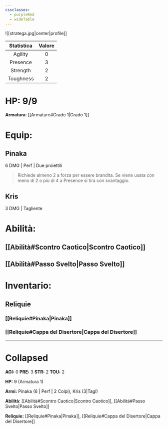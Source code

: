 ```yaml
---
cssclasses:
  - purpleRed
  - wideTable
---
```

![[stratega.jpg|center|profile]]

| Statistica | Valore |
|:----------:|:------:|
|  Agility   |   0    |
|  Presence  |   3    |
|  Strength  |   2    |
| Toughness  |   2    |
# HP: 9/9
**Armatura**:  [[Armature#Grado 1|Grado 1]]
# Equip:
## Pinaka
6 DMG | Perf | Due proiettili 

>Richiede almeno 2 a forza per essere brandita.
>Se viene usata con meno di 2 o più di 4 a Presence si tira con svantaggio. 
## Kris
3 DMG | Tagliente

# Abilità:
## [[Abilità#Scontro Caotico|Scontro Caotico]]
## [[Abilità#Passo Svelto|Passo Svelto]]

# Inventario:
## Reliquie
### [[Reliquie#Pinaka|Pinaka]]
### [[Reliquie#Cappa del Disertore|Cappa del Disertore]]

---
# Collapsed
**AGI:** 0
**PRE:** 3
**STR:** 2
**TOU:** 2

**HP:** 9 (Armatura 1)

**Armi:** Pinaka (6 | Perf | 2 Colpi), Kris (3|Tagl)

**Abilità**: [[Abilità#Scontro Caotico|Scontro Caotico]], [[Abilità#Passo Svelto|Passo Svelto]]

**Reliquie:** [[Reliquie#Pinaka|Pinaka]], [[Reliquie#Cappa del Disertore|Cappa del Disertore]]